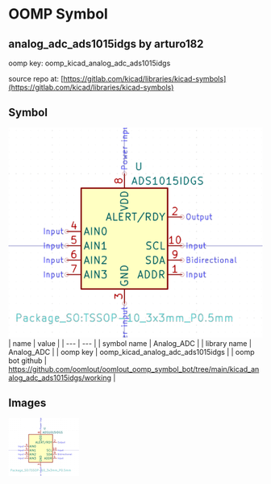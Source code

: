 # OOMP Symbol  
## analog_adc_ads1015idgs  by arturo182  
  
oomp key: oomp_kicad_analog_adc_ads1015idgs  
  
source repo at: [https://gitlab.com/kicad/libraries/kicad-symbols](https://gitlab.com/kicad/libraries/kicad-symbols)  
## Symbol  
  
[![working.png](working_600.png)](working.png)  
| name | value | 
| --- | --- | 
| symbol name | Analog_ADC | 
| library name | Analog_ADC | 
| oomp key | oomp_kicad_analog_adc_ads1015idgs | 
| oomp bot github | https://github.com/oomlout/oomlout_oomp_symbol_bot/tree/main/kicad_analog_adc_ads1015idgs/working | 
## Images  
  
[![working.png](working_140.png)](working.png)  

